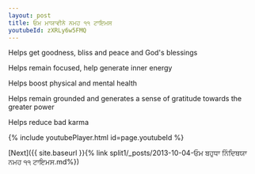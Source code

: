 ```yaml
---
layout: post
title: ਓਮ ਮਾਯਾਵੀਨੇ ਨਮਹ ੧੧ ਟਾਇਮਸ
youtubeId: zXRLy6w5FMQ
---
```

 
 
Helps get goodness, bliss and peace and God's blessings
 
Helps remain focused, help generate inner energy 
 
Helps boost physical and mental health 
 
Helps remain grounded and generates a sense of gratitude towards the greater power 
 
Helps reduce bad karma
 
 
 
 


{% include youtubePlayer.html id=page.youtubeId %}
 
[Next]({{ site.baseurl }}{% link  split1/_posts/2013-10-04-ਓਮ ਬਹੁਧਾ ਨਿੰਦਿਥਯਾ ਨਮਹ ੧੧ ਟਾਇਮਸ.md%})
 
